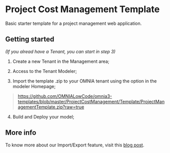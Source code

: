 # Project Cost Management Template

Basic starter template for a project management web application.


## Getting started

_(If you alread have a Tenant, you can start in step 3)_

 1. Create a new Tenant in the Management area;
 
 2. Access to the Tenant Modeler;
 
 3. Import the template .zip to your OMNIA tenant using the option in the modeler Homepage;
 
 > https://github.com/OMNIALowCode/omnia3-templates/blob/master/ProjectCostManagement/Template/ProjectManagementTemplate.zip?raw=true

 4. Build and Deploy your model;

## More info

To know more about our Import/Export feature, visit this [blog post](https://omnialowcode.com/blog/templates-from-micro-to-macro/).
